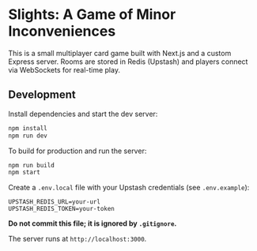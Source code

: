 # Slights: A Game of Minor Inconveniences

This is a small multiplayer card game built with Next.js and a custom Express
server. Rooms are stored in Redis (Upstash) and players connect via WebSockets
for real-time play.

## Development

Install dependencies and start the dev server:

```bash
npm install
npm run dev
```

To build for production and run the server:

```bash
npm run build
npm start
```

Create a `.env.local` file with your Upstash credentials (see `.env.example`):

```
UPSTASH_REDIS_URL=your-url
UPSTASH_REDIS_TOKEN=your-token
```
**Do not commit this file; it is ignored by `.gitignore`.**


The server runs at `http://localhost:3000`.

